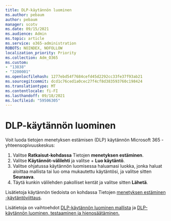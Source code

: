 ```yaml
---
title: DLP-käytännön luominen
ms.author: pebaum
author: pebaum
manager: scotv
ms.date: 09/15/2021
ms.audience: Admin
ms.topic: article
ms.service: o365-administration
ROBOTS: NOINDEX, NOFOLLOW
localization_priority: Priority
ms.collection: Adm_O365
ms.custom:
- "13838"
- "3200001"
ms.openlocfilehash: 1277ebd54f7684cefd45d2292cc33fe37f93ab21
ms.sourcegitcommit: dcd1c76ced1a0cec27f4cf8d383593760c198424
ms.translationtype: MT
ms.contentlocale: fi-FI
ms.lasthandoff: 09/18/2021
ms.locfileid: "59506305"
---
```

# <a name="create-dlp-policy"></a>DLP-käytännön luominen

Voit luoda tietojen menetyksen estämisen (DLP) käytännön Microsoft 365 -yhteensopivuuskeskus:

1. Valitse **Ratkaisut-kohdassa** Tietojen **menetyksen estäminen**.
1. Valitse **Käytännöt-välilehti** ja valitse + **Luo käytäntö**.   
1. Valitse ohjatussa käytännön luomisessa haluamasi luokka, jonka haluat aloittaa mallista tai luo oma mukautettu käytäntösi, ja valitse sitten **Seuraava**.
1. Täytä kunkin välilehden pakolliset kentät ja valitse sitten **Lähetä**.

Lisätietoja käytännön tiedoista on kohdassa Tietojen [menetyksen estäminen -käytäntöviittaus](https://docs.microsoft.com/microsoft-365/compliance/dlp-policy-reference).

Lisätietoja on vaihtoehdot [DLP-käytännön luominen mallista](https://docs.microsoft.com/microsoft-365/compliance/create-a-dlp-policy-from-a-template) ja [DLP-käytännön luominen, testaaminen ja hienosäätäminen.](https://docs.microsoft.com/microsoft-365/compliance/create-test-tune-dlp-policy)